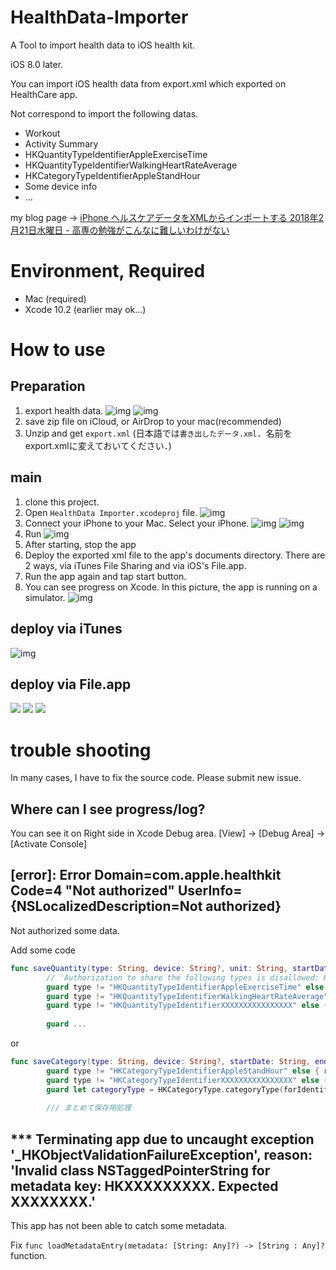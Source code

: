# HealthData-Importer

A Tool to import health data to iOS health kit.

iOS 8.0 later.

You can import iOS health data from export.xml which exported on HealthCare app.

Not correspond to import the following datas.
 - Workout
 - Activity Summary
 - HKQuantityTypeIdentifierAppleExerciseTime
 - HKQuantityTypeIdentifierWalkingHeartRateAverage
 - HKCategoryTypeIdentifierAppleStandHour
 - Some device info
 - ...

my blog page → [iPhone ヘルスケアデータをXMLからインポートする 2018年2月21日水曜日 - 高専の勉強がこんなに難しいわけがない](https://koubenwakenai.blogspot.com/2018/02/iphone-xml.html)

# Environment, Required
 - Mac (required)
 - Xcode 10.2 (earlier may ok...)


# How to use
## Preparation
1. export health data.
![img](img/IMG_0611.png)
![img](img/IMG_0612.png)
1. save zip file on iCloud, or AirDrop to your mac(recommended)
1. Unzip and get `export.xml` (日本語では`書き出したデータ.xml`．名前をexport.xmlに変えておいてください．)

## main
1. clone this project.
1. Open `HealthData Importer.xcodeproj` file.
![img](img/ss2.png)
1. Connect your iPhone to your Mac. Select your iPhone.
![img](img/ss3.png)
![img](img/ss4.png)
1. Run
![img](img/ss5.png)
1. After starting, stop the app
1. Deploy the exported xml file to the app's documents directory. There are 2 ways, via iTunes File Sharing and via iOS's File.app.
1. Run the app again and tap start button.
1. You can see progress on Xcode. In this picture, the app is running on a simulator.
![img](img/ss1.png)

## deploy via iTunes
![img](img/ss6.png)

## deploy via File.app
![](img/IMG_0608.png)
![](img/IMG_0609.png)
![](img/IMG_0610.png)

# trouble shooting
In many cases, I have to fix the source code. Please submit new issue.

## Where can I see progress/log?
You can see it on Right side in Xcode Debug area.
[View] -> [Debug Area] -> [Activate Console]

## [error]: Error Domain=com.apple.healthkit Code=4 "Not authorized" UserInfo={NSLocalizedDescription=Not authorized}
Not authorized some data.

Add some code

```swift
func saveQuantity(type: String, device: String?, unit: String, startDate: String, endDate: String, value: String, metadata: [String : Any]?){
        // 'Authorization to share the following types is disallowed: HKQuantityTypeIdentifierWalkingHeartRateAverage' 等
        guard type != "HKQuantityTypeIdentifierAppleExerciseTime" else { return }
        guard type != "HKQuantityTypeIdentifierWalkingHeartRateAverage" else { return }
        guard type != "HKQuantityTypeIdentifierXXXXXXXXXXXXXXXX" else { return } // <- Add
        
        guard ...
```

or

```swift
func saveCategory(type: String, device: String?, startDate: String, endDate: String, value: String, metadata: [String : Any]?){
        guard type != "HKCategoryTypeIdentifierAppleStandHour" else { return }
        guard type != "HKCategoryTypeIdentifierXXXXXXXXXXXXXXXX" else { return } // <- Add
        guard let categoryType = HKCategoryType.categoryType(forIdentifier: HKCategoryTypeIdentifier(rawValue:type)) else { print("☠️005201 nil type"); return }
        
        /// まとめて保存用処理
```

## *** Terminating app due to uncaught exception '_HKObjectValidationFailureException', reason: 'Invalid class NSTaggedPointerString for metadata key: HKXXXXXXXXX. Expected XXXXXXXX.'
This app has not been able to catch some metadata.

Fix `func loadMetadataEntry(metadata: [String: Any]?) -> [String : Any]?` function.
